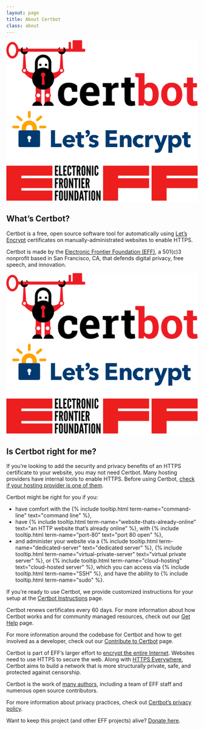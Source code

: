 ```yaml
---
layout: page
title: About Certbot
class: about
---
```


<div class="logos mobile-hidden">
<img src="/images/certbot-logo-1A.svg" alt="Certbot logo">
<img src="/images/LetsEncrypt-logo.svg" alt="Let's Encrypt logo">
<img src="/images/EFF-logo.svg" alt="Electronic Frontier Foundation logo">
</div>

## What’s Certbot?
Certbot is a free, open source software tool for automatically using [Let’s Encrypt](https://letsencrypt.org/) certificates on manually-administrated websites to enable HTTPS.

Certbot is made by the [Electronic Frontier Foundation (EFF)](https://www.eff.org/), a 501(c)3 nonprofit based in San Francisco, CA, that defends digital privacy, free speech, and innovation.

<div class="logos mobile-only">
<img src="/images/certbot-logo-1A.svg" alt="Certbot logo">
<img src="/images/LetsEncrypt-logo.svg" alt="Let's Encrypt logo">
<img src="/images/EFF-logo.svg" alt="Electronic Frontier Foundation logo">
</div>

## Is Certbot right for me?
If you’re looking to add the security and privacy benefits of an HTTPS certificate to your website, you may not need Certbot. Many hosting providers have internal tools to enable HTTPS. Before using Certbot, [check if your hosting provider is one of them](/hosting_providers).

Certbot might be right for you if you:
+ have comfort with the {% include tooltip.html term-name="command-line" text="command line" %},
+ have {% include tooltip.html term-name="website-thats-already-online" text="an HTTP website that’s already online" %}, with {% include tooltip.html term-name="port-80" text="port 80 open" %},
+ and administer your website via a {% include tooltip.html term-name="dedicated-server" text="dedicated server" %}, {% include tooltip.html term-name="virtual-private-server" text="virtual private server" %}, or {% include tooltip.html term-name="cloud-hosting" text="cloud-hosted server" %}, which you can access via {% include tooltip.html term-name="SSH" %}, and have the ability to {% include tooltip.html term-name="sudo" %}.

If you’re ready to use Certbot, we provide customized instructions for your setup at the [Certbot Instructions](/instructions) page.

Certbot renews certificates every 60 days. For more information about how Certbot works and for community managed resources, check out our [Get Help](/help) page.

For more information around the codebase for Certbot and how to get involved as a developer, check out our [Contribute to Certbot](/contribute) page.

Certbot is part of EFF’s larger effort to [encrypt the entire Internet](https://eff.org/encrypt-the-web). Websites need to use HTTPS to secure the web. Along with [HTTPS Everywhere](https://www.eff.org/https-everywhere), Certbot aims to build a network that is more structurally private, safe, and protected against censorship.

Certbot is the work of [many authors](https://github.com/certbot/certbot/graphs/contributors), including a team of EFF staff and numerous open source contributors.

For more information about privacy practices, check out [Certbot’s privacy policy](/privacy).

Want to keep this project (and other EFF projects) alive? [Donate here](https://supporters.eff.org/donate/support-lets-encrypt).
